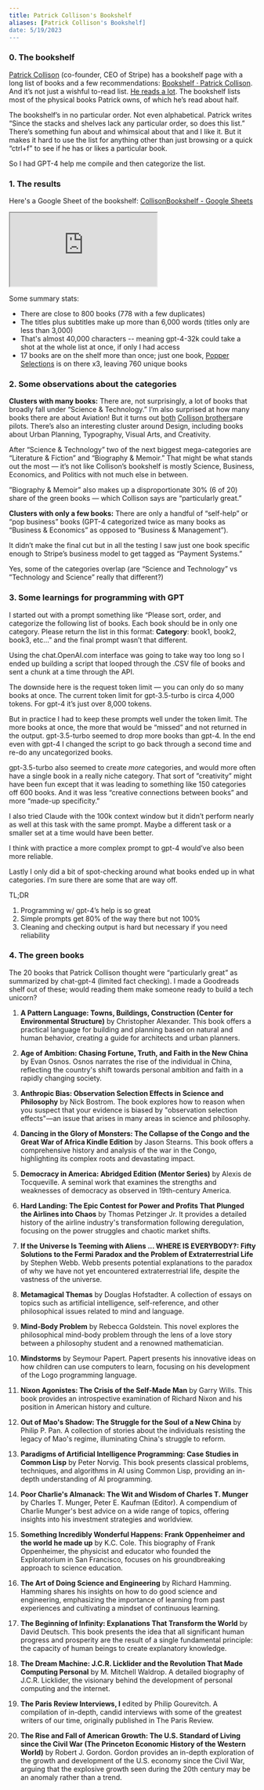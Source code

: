 ```yaml
---
title: Patrick Collison's Bookshelf
aliases: [Patrick Collison's Bookshelf]
date: 5/19/2023
---
```


### 0. The bookshelf

[Patrick Collison](https://en.wikipedia.org/wiki/Patrick_Collison) (co-founder, CEO of Stripe) has a bookshelf page with a long list of books and a few recommendations: [Bookshelf · Patrick Collison](https://patrickcollison.com/bookshelf). And it’s not just a wishful to-read list. [He reads a lot](https://www.justgogrind.com/p/patrick-collison). The bookshelf lists most of the physical books Patrick owns, of which he’s read about half. 

The bookshelf’s in no particular order. Not even alphabetical. Patrick writes “Since the stacks and shelves lack any particular order, so does this list.” There’s something fun about and whimsical about that and I like it. But it makes it hard to use the list for anything other than just browsing or a quick “ctrl+f” to see if he has or likes a particular book. 

So I had GPT-4 help me compile and then categorize the list.

### 1. The results

Here's a Google Sheet of the bookshelf: [CollisonBookshelf - Google Sheets](https://docs.google.com/spreadsheets/d/1olzx87nTVH3qmy_QL2zwuwDi_gTPklhjqgwzc9_AkTU/edit?usp=sharing)

<iframe src="https://docs.google.com/spreadsheets/d/e/2PACX-1vTNMv1fRaJTH5A6w_yFbU9VFgsuJHeAOUSVl6p9tEL9lK_N1VIeN5teonglrcL8B1syaIkJsOJLeZOS/pubhtml?widget=true&amp;headers=false"></iframe>

Some summary stats:
- There are close to 800 books (778 with a few duplicates)
- The titles plus subtitles make up more than 6,000 words (titles only are less than 3,000)
- That's almost 40,000 characters -- meaning gpt-4-32k could take a shot at the whole list at once, if only I had access
- 17 books are on the shelf more than once; just one book, [Popper Selections](https://www.goodreads.com/en/book/show/61552) is on there x3, leaving 760 unique books

### 2. Some observations about the categories

**Clusters with many books:**
There are, not surprisingly, a lot of books that broadly fall under “Science & Technology.” I’m also surprised at how many books there are about Aviation! But it turns out [both](https://twitter.com/patrickc/status/711226514960945153) [Collison brothers](https://www.altfi.com/article/8178_private-jets-are-so-last-year-fintech-entrepreneur-john-collison-is-buying-an-airport)are pilots. There’s also an interesting cluster around Design, including books about Urban Planning, Typography, Visual Arts, and Creativity. 

After “Science & Technology” two of the next biggest mega-categories are “Literature & Fiction” and “Biography & Memoir.” That might be what stands out the most — it’s not like Collison’s bookshelf is mostly Science, Business, Economics, and Politics with not much else in between. 

”Biography & Memoir” also makes up a disproportionate 30% (6 of 20) share of the green books — which Collison says are “particularly great.”

**Clusters with only a few books:** 
There are only a handful of “self-help” or “pop business” books (GPT-4 categorized twice as many books as “Business & Economics” as opposed to “Business & Management”). 

It didn’t make the final cut but in all the testing I saw just one book specific enough to Stripe’s business model to get tagged as “Payment Systems.”

Yes, some of the categories overlap (are “Science and Technology” vs ”Technology and Science” really that different?) 

### 3. Some learnings for programming with GPT

I started out with a prompt something like “Please sort, order, and categorize the following list of books. Each book should be in only one category. Please return the list in this format: **Category**: book1, book2, book3, etc…” and the final prompt wasn’t that different. 

Using the chat.OpenAI.com interface was going to take way too long so I ended up building a script that looped through the .CSV file of books and sent a chunk at a time through the API. 

The downside here is the request token limit — you can only do so many books at once. The current token limit for gpt-3.5-turbo is circa 4,000 tokens. For gpt-4 it’s just over 8,000 tokens. 

But in practice I had to keep these prompts well under the token limit. The more books at once, the more that would be “missed” and not returned in the output. gpt-3.5-turbo seemed to drop more books than gpt-4. In the end even with gpt-4 I changed the script to go back through a second time and re-do any uncategorized books. 

gpt-3.5-turbo also seemed to create *more* categories, and would more often have a single book in a really niche category. That sort of ”creativity” might have been fun except that it was leading to something like 150 categories off 600 books. And it was less “creative connections between books” and more “made-up specificity.” 

I also tried Claude with the 100k context window but it didn’t perform nearly as well at this task with the same prompt. Maybe a different task or a smaller set at a time would have been better. 

I think with practice a more complex prompt to gpt-4 would’ve also been more reliable. 

Lastly I only did a bit of spot-checking around what books ended up in what categories. I’m sure there are some that are way off. 

TL;DR
1. Programming w/ gpt-4’s help is so great
2. Simple prompts get 80% of the way there but not 100%
3. Cleaning and checking output is hard but necessary if you need reliability

### 4. The green books
The 20 books that Patrick Collison thought were “particularly great” as summarized by chat-gpt-4 (limited fact checking). I made a Goodreads shelf out of these; would reading them make someone ready to build a tech unicorn?

1. **A Pattern Language: Towns, Buildings, Construction (Center for Environmental Structure)** by Christopher Alexander. This book offers a practical language for building and planning based on natural and human behavior, creating a guide for architects and urban planners.
    
2. **Age of Ambition: Chasing Fortune, Truth, and Faith in the New China** by Evan Osnos. Osnos narrates the rise of the individual in China, reflecting the country's shift towards personal ambition and faith in a rapidly changing society.
    
3. **Anthropic Bias: Observation Selection Effects in Science and Philosophy** by Nick Bostrom. The book explores how to reason when you suspect that your evidence is biased by "observation selection effects"—an issue that arises in many areas in science and philosophy.
    
4. **Dancing in the Glory of Monsters: The Collapse of the Congo and the Great War of Africa Kindle Edition** by Jason Stearns. This book offers a comprehensive history and analysis of the war in the Congo, highlighting its complex roots and devastating impact.
    
5. **Democracy in America: Abridged Edition (Mentor Series)** by Alexis de Tocqueville. A seminal work that examines the strengths and weaknesses of democracy as observed in 19th-century America.
    
6. **Hard Landing: The Epic Contest for Power and Profits That Plunged the Airlines into Chaos** by Thomas Petzinger Jr. It provides a detailed history of the airline industry's transformation following deregulation, focusing on the power struggles and chaotic market shifts.
    
7. **If the Universe Is Teeming with Aliens ... WHERE IS EVERYBODY?: Fifty Solutions to the Fermi Paradox and the Problem of Extraterrestrial Life** by Stephen Webb. Webb presents potential explanations to the paradox of why we have not yet encountered extraterrestrial life, despite the vastness of the universe.
    
8. **Metamagical Themas** by Douglas Hofstadter. A collection of essays on topics such as artificial intelligence, self-reference, and other philosophical issues related to mind and language.
    
9. **Mind-Body Problem** by Rebecca Goldstein. This novel explores the philosophical mind-body problem through the lens of a love story between a philosophy student and a renowned mathematician.
    
10. **Mindstorms** by Seymour Papert. Papert presents his innovative ideas on how children can use computers to learn, focusing on his development of the Logo programming language.
    
11. **Nixon Agonistes: The Crisis of the Self-Made Man** by Garry Wills. This book provides an introspective examination of Richard Nixon and his position in American history and culture.
    
12. **Out of Mao's Shadow: The Struggle for the Soul of a New China** by Philip P. Pan. A collection of stories about the individuals resisting the legacy of Mao's regime, illuminating China's struggle to reform.
    
13. **Paradigms of Artificial Intelligence Programming: Case Studies in Common Lisp** by Peter Norvig. This book presents classical problems, techniques, and algorithms in AI using Common Lisp, providing an in-depth understanding of AI programming.
    
14. **Poor Charlie's Almanack: The Wit and Wisdom of Charles T. Munger** by Charles T. Munger, Peter E. Kaufman (Editor). A compendium of Charlie Munger's best advice on a wide range of topics, offering insights into his investment strategies and worldview.
    
15. **Something Incredibly Wonderful Happens: Frank Oppenheimer and the world he made up** by K.C. Cole. This biography of Frank Oppenheimer, the physicist and educator who founded the Exploratorium in San Francisco, focuses on his groundbreaking approach to science education.

16. **The Art of Doing Science and Engineering** by Richard Hamming. Hamming shares his insights on how to do good science and engineering, emphasizing the importance of learning from past experiences and cultivating a mindset of continuous learning.
    
17. **The Beginning of Infinity: Explanations That Transform the World** by David Deutsch. This book presents the idea that all significant human progress and prosperity are the result of a single fundamental principle: the capacity of human beings to create explanatory knowledge.
    
18. **The Dream Machine: J.C.R. Licklider and the Revolution That Made Computing Personal** by M. Mitchell Waldrop. A detailed biography of J.C.R. Licklider, the visionary behind the development of personal computing and the internet.
    
19. **The Paris Review Interviews, I** edited by Philip Gourevitch. A compilation of in-depth, candid interviews with some of the greatest writers of our time, originally published in The Paris Review.
    
20. **The Rise and Fall of American Growth: The U.S. Standard of Living since the Civil War (The Princeton Economic History of the Western World)** by Robert J. Gordon. Gordon provides an in-depth exploration of the growth and development of the U.S. economy since the Civil War, arguing that the explosive growth seen during the 20th century may be an anomaly rather than a trend.